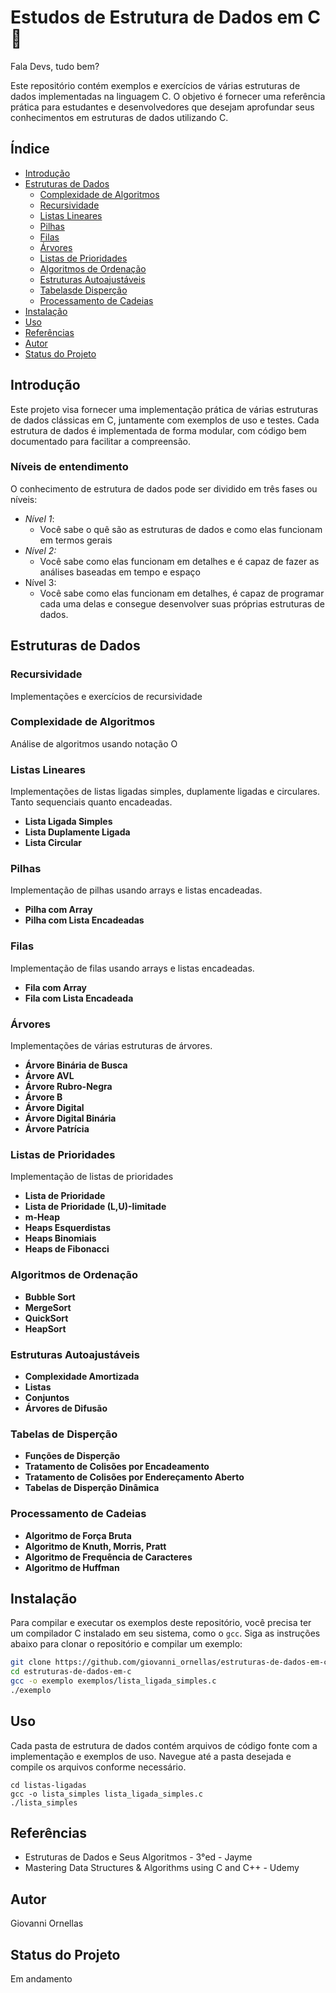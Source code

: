 # Estudos de Estrutura de Dados em C 🎲

Fala Devs, tudo bem?

Este repositório contém exemplos e exercícios de várias estruturas de dados implementadas na linguagem C. O objetivo é fornecer uma referência prática para estudantes e desenvolvedores que desejam aprofundar seus conhecimentos em estruturas de dados utilizando C.

## Índice

- [Introdução](#introdução)
- [Estruturas de Dados](#estruturas-de-dados)
  - [Complexidade de Algoritmos](#complexidade-de-algoritmos)
  - [Recursividade](#recursividade)    
  - [Listas Lineares](#listas-lineares)
  - [Pilhas](#pilhas)
  - [Filas](#filas)
  - [Árvores](#árvores)
  - [Listas de Prioridades](#listas-de-prioridades)
  - [Algoritmos de Ordenação](#algoritmos-de-ordenação)
  - [Estruturas Autoajustáveis](#estruturas-autoajustáveis)
  - [Tabelasde Disperção](#tabelas-de-disperção)
  - [Processamento de Cadeias](#procesamento-de-cadeias)
- [Instalação](#instalação)
- [Uso](#uso)
- [Referências](#referências)
- [Autor](#autores)
- [Status do Projeto](#status-do-projeto)

## Introdução

Este projeto visa fornecer uma implementação prática de várias estruturas de dados clássicas em C, juntamente com exemplos de uso e testes. Cada estrutura de dados é implementada de forma modular, com código bem documentado para facilitar a compreensão.

### Níveis de entendimento
O conhecimento de estrutura de dados pode ser dividido em três fases ou níveis:
- *Nível 1*:
	- Você sabe o quê são as estruturas de dados e como elas funcionam em termos gerais
- *Nível 2:*
	- Você sabe como elas funcionam em detalhes e é capaz de fazer as análises baseadas em tempo e espaço
- Nível 3:
	- Você sabe como elas funcionam em detalhes, é capaz de programar cada uma delas e consegue desenvolver suas próprias estruturas de dados.

## Estruturas de Dados

### Recursividade
Implementações e exercícios de recursividade

### Complexidade de Algoritmos
Análise de algoritmos usando notação O

### Listas Lineares

Implementações de listas ligadas simples, duplamente ligadas e circulares. Tanto sequenciais quanto encadeadas.

- **Lista Ligada Simples**
- **Lista Duplamente Ligada**
- **Lista Circular**

### Pilhas

Implementação de pilhas usando arrays e listas encadeadas.

- **Pilha com Array**
- **Pilha com Lista Encadeadas**

### Filas

Implementação de filas usando arrays e listas encadeadas.

- **Fila com Array**
- **Fila com Lista Encadeada**

### Árvores

Implementações de várias estruturas de árvores.

- **Árvore Binária de Busca**
- **Árvore AVL**
- **Árvore Rubro-Negra**
- **Árvore B**
- **Árvore Digital**
- **Árvore Digital Binária**
- **Árvore Patrícia**


### Listas de Prioridades

Implementação de listas de prioridades

- **Lista de Prioridade**
- **Lista de Prioridade (L,U)-limitade**
- **m-Heap**
- **Heaps Esquerdistas**
- **Heaps Binomiais**
- **Heaps de Fibonacci**

### Algoritmos de Ordenação

- **Bubble Sort**
- **MergeSort**
- **QuickSort**
- **HeapSort**

### Estruturas Autoajustáveis
- **Complexidade Amortizada**
- **Listas**
- **Conjuntos**
- **Árvores de Difusão**

### Tabelas de Disperção
- **Funções de Disperção**
- **Tratamento de Colisões por Encadeamento**
- **Tratamento de Colisões por Endereçamento Aberto**
- **Tabelas de Disperção Dinâmica**

### Processamento de Cadeias
- **Algoritmo de Força Bruta**
- **Algoritmo de Knuth, Morris, Pratt**
- **Algoritmo de Frequência de Caracteres**
- **Algoritmo de Huffman**

## Instalação

Para compilar e executar os exemplos deste repositório, você precisa ter um compilador C instalado em seu sistema, como o `gcc`. Siga as instruções abaixo para clonar o repositório e compilar um exemplo:

```sh
git clone https://github.com/giovanni_ornellas/estruturas-de-dados-em-c.git
cd estruturas-de-dados-em-c
gcc -o exemplo exemplos/lista_ligada_simples.c
./exemplo
```

## Uso

Cada pasta de estrutura de dados contém arquivos de código fonte com a implementação e exemplos de uso. Navegue até a pasta desejada e compile os arquivos conforme necessário.

```
cd listas-ligadas
gcc -o lista_simples lista_ligada_simples.c
./lista_simples
```

## Referências

- Estruturas de Dados e Seus Algoritmos - 3°ed - Jayme
- Mastering Data Structures & Algorithms using C and C++ - Udemy

## Autor

Giovanni Ornellas

## Status do Projeto

Em andamento
